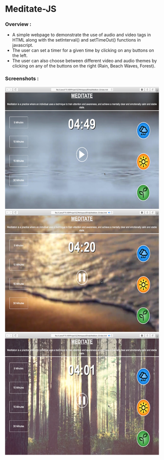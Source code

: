 # Meditate-JS
### Overview :
* A simple webpage to demonstrate the use of audio and video tags in HTML along with the setInterval() and setTimeOut() functions in javascript.
* The user can set a timer for a given time by clicking on any buttons on the left.
* The user can also choose between different video and audio themes by clicking on any of the buttons on the right (Rain, Beach Waves, Forest).

### Screenshots : 
<img src="./screenshots/rain.png" width=650px height=400px>
<img src="./screenshots/beach.png" width=650px height=400px>
<img src="./screenshots/forest.png" width=650px height=400px>
